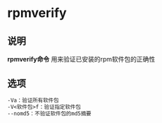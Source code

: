 # rpmverify

## 说明

**rpmverify命令** 用来验证已安装的rpm软件包的正确性

## 选项

```markdown
-Va：验证所有软件包
-V<软件包>f：验证指定软件包
--nomd5：不验证软件包的md5摘要
```


